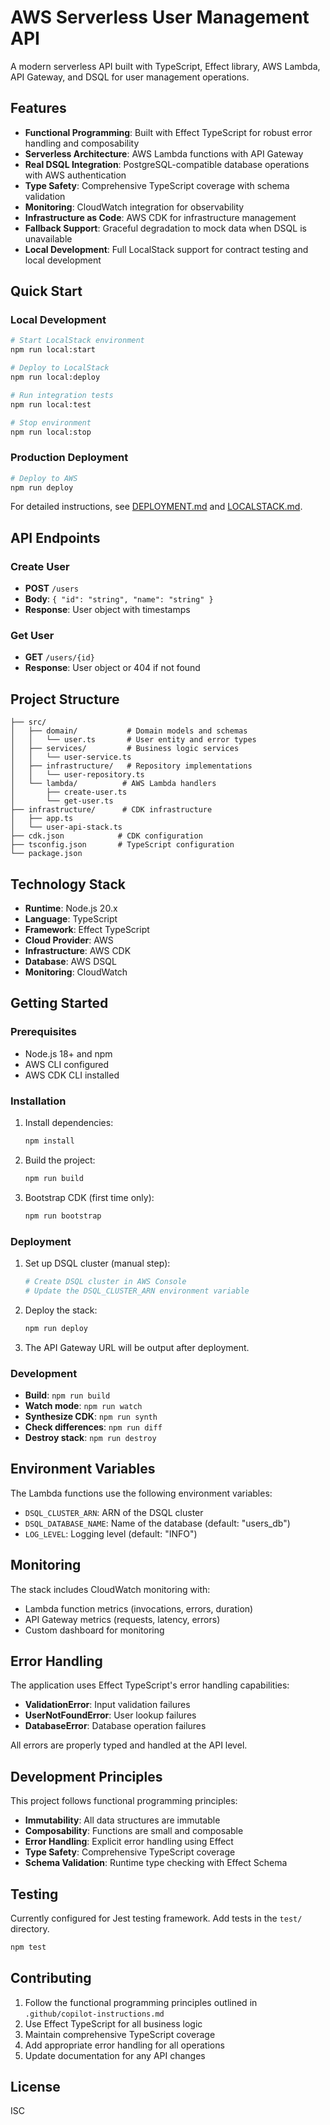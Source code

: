 # AWS Serverless User Management API

A modern serverless API built with TypeScript, Effect library, AWS Lambda, API Gateway, and DSQL for user management operations.

## Features

- **Functional Programming**: Built with Effect TypeScript for robust error handling and composability
- **Serverless Architecture**: AWS Lambda functions with API Gateway
- **Real DSQL Integration**: PostgreSQL-compatible database operations with AWS authentication
- **Type Safety**: Comprehensive TypeScript coverage with schema validation
- **Monitoring**: CloudWatch integration for observability
- **Infrastructure as Code**: AWS CDK for infrastructure management
- **Fallback Support**: Graceful degradation to mock data when DSQL is unavailable
- **Local Development**: Full LocalStack support for contract testing and local development

## Quick Start

### Local Development
```bash
# Start LocalStack environment
npm run local:start

# Deploy to LocalStack
npm run local:deploy

# Run integration tests
npm run local:test

# Stop environment
npm run local:stop
```

### Production Deployment
```bash
# Deploy to AWS
npm run deploy
```

For detailed instructions, see [DEPLOYMENT.md](./DEPLOYMENT.md) and [LOCALSTACK.md](./LOCALSTACK.md).

## API Endpoints

### Create User
- **POST** `/users`
- **Body**: `{ "id": "string", "name": "string" }`
- **Response**: User object with timestamps

### Get User
- **GET** `/users/{id}`
- **Response**: User object or 404 if not found

## Project Structure

```
├── src/
│   ├── domain/           # Domain models and schemas
│   │   └── user.ts       # User entity and error types
│   ├── services/         # Business logic services
│   │   └── user-service.ts
│   ├── infrastructure/   # Repository implementations
│   │   └── user-repository.ts
│   └── lambda/          # AWS Lambda handlers
│       ├── create-user.ts
│       └── get-user.ts
├── infrastructure/      # CDK infrastructure
│   ├── app.ts
│   └── user-api-stack.ts
├── cdk.json            # CDK configuration
├── tsconfig.json       # TypeScript configuration
└── package.json
```

## Technology Stack

- **Runtime**: Node.js 20.x
- **Language**: TypeScript
- **Framework**: Effect TypeScript
- **Cloud Provider**: AWS
- **Infrastructure**: AWS CDK
- **Database**: AWS DSQL
- **Monitoring**: CloudWatch

## Getting Started

### Prerequisites

- Node.js 18+ and npm
- AWS CLI configured
- AWS CDK CLI installed

### Installation

1. Install dependencies:
   ```bash
   npm install
   ```

2. Build the project:
   ```bash
   npm run build
   ```

3. Bootstrap CDK (first time only):
   ```bash
   npm run bootstrap
   ```

### Deployment

1. Set up DSQL cluster (manual step):
   ```bash
   # Create DSQL cluster in AWS Console
   # Update the DSQL_CLUSTER_ARN environment variable
   ```

2. Deploy the stack:
   ```bash
   npm run deploy
   ```

3. The API Gateway URL will be output after deployment.

### Development

- **Build**: `npm run build`
- **Watch mode**: `npm run watch`
- **Synthesize CDK**: `npm run synth`
- **Check differences**: `npm run diff`
- **Destroy stack**: `npm run destroy`

## Environment Variables

The Lambda functions use the following environment variables:

- `DSQL_CLUSTER_ARN`: ARN of the DSQL cluster
- `DSQL_DATABASE_NAME`: Name of the database (default: "users_db")
- `LOG_LEVEL`: Logging level (default: "INFO")

## Monitoring

The stack includes CloudWatch monitoring with:

- Lambda function metrics (invocations, errors, duration)
- API Gateway metrics (requests, latency, errors)
- Custom dashboard for monitoring

## Error Handling

The application uses Effect TypeScript's error handling capabilities:

- **ValidationError**: Input validation failures
- **UserNotFoundError**: User lookup failures
- **DatabaseError**: Database operation failures

All errors are properly typed and handled at the API level.

## Development Principles

This project follows functional programming principles:

- **Immutability**: All data structures are immutable
- **Composability**: Functions are small and composable
- **Error Handling**: Explicit error handling using Effect
- **Type Safety**: Comprehensive TypeScript coverage
- **Schema Validation**: Runtime type checking with Effect Schema

## Testing

Currently configured for Jest testing framework. Add tests in the `test/` directory.

```bash
npm test
```

## Contributing

1. Follow the functional programming principles outlined in `.github/copilot-instructions.md`
2. Use Effect TypeScript for all business logic
3. Maintain comprehensive TypeScript coverage
4. Add appropriate error handling for all operations
5. Update documentation for any API changes

## License

ISC
